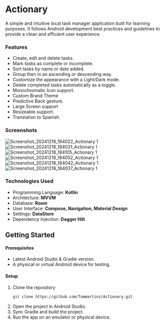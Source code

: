 # Actionary

A simple and intuitive local task manager application built for learning purposes. It follows Android development best practices and guidelines to provide a clean and efficient user experience.

### Features

- Create, edit and delete tasks.
- Mark tasks as complete or incomplete.
- Sort tasks by name or date added.
- Group then in an ascending or descending way.
- Customize the appearance with a Light/Dark mode.
- Delete completed tasks automatically as a toggle.
- Monochromatic Icon support.
- Custom Brand Theme
- Predictive Back gesture.
- Large Screen support
- Resizeable support.
- Translation to Spanish.

### Screenshots

![Screenshot_20241218_184022_Actionary 1](https://github.com/user-attachments/assets/3c39f1df-d8ee-4650-8fe9-6ac901a642e6)
![Screenshot_20241218_184031_Actionary 1](https://github.com/user-attachments/assets/963a702c-eb6e-4024-9313-770b392e629a)
![Screenshot_20241218_184105_Actionary 1](https://github.com/user-attachments/assets/c3162766-d827-4602-88fe-b54d98dffa42)
![Screenshot_20241218_184052_Actionary 1](https://github.com/user-attachments/assets/2e975d1f-03c2-483e-af64-c21aa546e83d)
![Screenshot_20241218_184042_Actionary 1](https://github.com/user-attachments/assets/ab034552-3d07-4ed3-bf78-c30c923f9c6b)
![Screenshot_20241218_184037_Actionary 1](https://github.com/user-attachments/assets/4f666a72-315e-4dc9-9780-99b777645c6c)


### Technologies Used

- Programming Language: **Kotlin**
- Architecture: **MVVM**
- Database: **Room**
- User Interface: **Compose, Navigation, Material Design**
- Settings: **DataStore**
- Dependency Injection: **Dagger Hilt**

## Getting Started

#### Prerequisites

- Latest Android Studio & Gradle version.
- A physical or virtual Android device for testing.

#### Setup

1. Clone the repository
    ```bash
    git clone https://github.com/Tommartinz/Actionary.git
    ```
2. Open the project in Android Studio.
3. Sync Gradle and build the project.
4. Run the app on an emulator or physical device.
